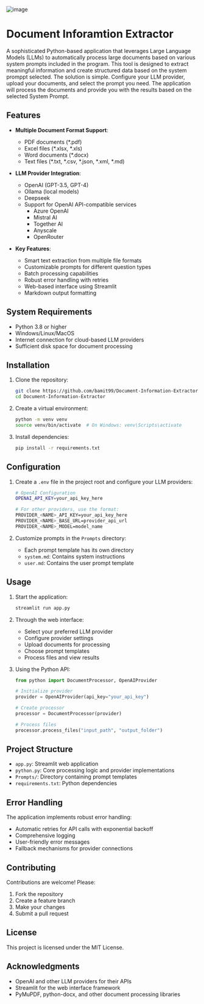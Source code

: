 ![image](https://github.com/user-attachments/assets/06c27d13-16ea-4c43-9d12-86f182a199bd)
# Document Inforamtion Extractor

A sophisticated Python-based application that leverages Large Language Models (LLMs) to automatically process large documents based on various system prompts included in the program. This tool is designed to extract meaningful information and create structured data based on the system promppt selected. The solution is simple. Configure your LLM provider, upload your documents, and select the prompt you need. The application will process the documents and provide you with the results based on the selected System Prompt.


## Features

- **Multiple Document Format Support**:
  - PDF documents (*.pdf)
  - Excel files (*.xlsx, *.xls)
  - Word documents (*.docx)
  - Text files (*.txt, *.csv, *.json, *.xml, *.md)

- **LLM Provider Integration**:
  - OpenAI (GPT-3.5, GPT-4)
  - Ollama (local models)
  - Deepseek
  - Support for OpenAI API-compatible services
    - Azure OpenAI
    - Mistral AI
    - Together AI
    - Anyscale
    - OpenRouter

- **Key Features**:
  - Smart text extraction from multiple file formats
  - Customizable prompts for different question types
  - Batch processing capabilities
  - Robust error handling with retries
  - Web-based interface using Streamlit
  - Markdown output formatting

## System Requirements

- Python 3.8 or higher
- Windows/Linux/MacOS
- Internet connection for cloud-based LLM providers
- Sufficient disk space for document processing

## Installation

1. Clone the repository:
   ```bash
   git clone https://github.com/bamit99/Document-Information-Extractor.git
   cd Document-Information-Extractor
   ```

2. Create a virtual environment:
   ```bash
   python -m venv venv
   source venv/bin/activate  # On Windows: venv\Scripts\activate
   ```

3. Install dependencies:
   ```bash
   pip install -r requirements.txt
   ```

## Configuration

1. Create a `.env` file in the project root and configure your LLM providers:

   ```bash
   # OpenAI Configuration
   OPENAI_API_KEY=your_api_key_here

   # For other providers, use the format:
   PROVIDER_<NAME>_API_KEY=your_api_key_here
   PROVIDER_<NAME>_BASE_URL=provider_api_url
   PROVIDER_<NAME>_MODEL=model_name
   ```

2. Customize prompts in the `Prompts` directory:
   - Each prompt template has its own directory
   - `system.md`: Contains system instructions
   - `user.md`: Contains the user prompt template

## Usage

1. Start the application:
   ```bash
   streamlit run app.py
   ```

2. Through the web interface:
   - Select your preferred LLM provider
   - Configure provider settings
   - Upload documents for processing
   - Choose prompt templates
   - Process files and view results

3. Using the Python API:
   ```python
   from python import DocumentProcessor, OpenAIProvider

   # Initialize provider
   provider = OpenAIProvider(api_key="your_api_key")
   
   # Create processor
   processor = DocumentProcessor(provider)
   
   # Process files
   processor.process_files("input_path", "output_folder")
   ```

## Project Structure

- `app.py`: Streamlit web application
- `python.py`: Core processing logic and provider implementations
- `Prompts/`: Directory containing prompt templates
- `requirements.txt`: Python dependencies

## Error Handling

The application implements robust error handling:
- Automatic retries for API calls with exponential backoff
- Comprehensive logging
- User-friendly error messages
- Fallback mechanisms for provider connections

## Contributing

Contributions are welcome! Please:
1. Fork the repository
2. Create a feature branch
3. Make your changes
4. Submit a pull request

## License

This project is licensed under the MIT License.

## Acknowledgments

- OpenAI and other LLM providers for their APIs
- Streamlit for the web interface framework
- PyMuPDF, python-docx, and other document processing libraries
